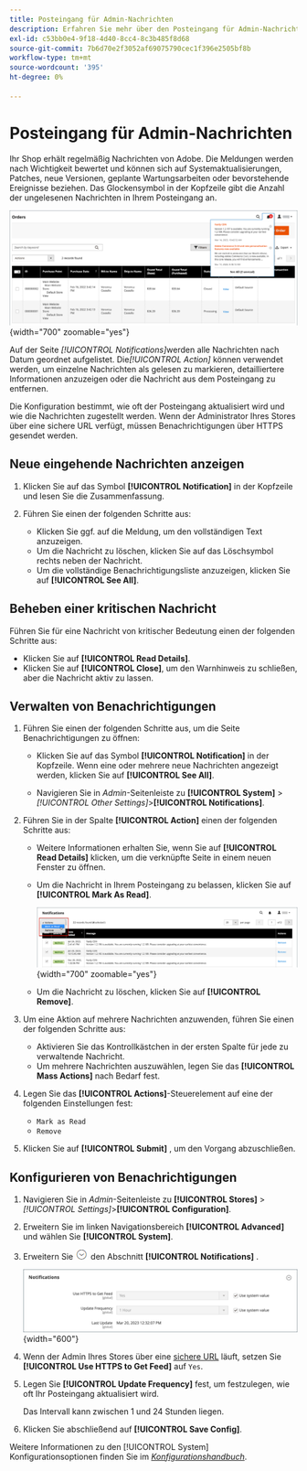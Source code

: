 ```yaml
---
title: Posteingang für Admin-Nachrichten
description: Erfahren Sie mehr über den Posteingang für Admin-Nachrichten, der wichtige und nützliche Nachrichten vom Adobe und vom  [!DNL Commerce]  bereitstellt.
exl-id: c53bb0e4-9f18-4d40-8cc4-8c3b485f8d68
source-git-commit: 7b6d70e2f3052af69075790cec1f396e2505bf8b
workflow-type: tm+mt
source-wordcount: '395'
ht-degree: 0%

---
```


# Posteingang für Admin-Nachrichten

Ihr Shop erhält regelmäßig Nachrichten von Adobe. Die Meldungen werden nach Wichtigkeit bewertet und können sich auf Systemaktualisierungen, Patches, neue Versionen, geplante Wartungsarbeiten oder bevorstehende Ereignisse beziehen. Das Glockensymbol in der Kopfzeile gibt die Anzahl der ungelesenen Nachrichten in Ihrem Posteingang an.

![Admin - eingehende Nachrichten](./assets/admin-inbox-summary.png){width="700" zoomable="yes"}

Auf der Seite _[!UICONTROL Notifications]_&#x200B;werden alle Nachrichten nach Datum geordnet aufgelistet. Die&#x200B;_[!UICONTROL Action]_ können verwendet werden, um einzelne Nachrichten als gelesen zu markieren, detailliertere Informationen anzuzeigen oder die Nachricht aus dem Posteingang zu entfernen.

Die Konfiguration bestimmt, wie oft der Posteingang aktualisiert wird und wie die Nachrichten zugestellt werden. Wenn der Administrator Ihres Stores über eine sichere URL verfügt, müssen Benachrichtigungen über HTTPS gesendet werden.

## Neue eingehende Nachrichten anzeigen

1. Klicken Sie auf das Symbol **[!UICONTROL Notification]** in der Kopfzeile und lesen Sie die Zusammenfassung.

1. Führen Sie einen der folgenden Schritte aus:

   - Klicken Sie ggf. auf die Meldung, um den vollständigen Text anzuzeigen.
   - Um die Nachricht zu löschen, klicken Sie auf das Löschsymbol rechts neben der Nachricht.
   - Um die vollständige Benachrichtigungsliste anzuzeigen, klicken Sie auf **[!UICONTROL See All]**.

## Beheben einer kritischen Nachricht

Führen Sie für eine Nachricht von kritischer Bedeutung einen der folgenden Schritte aus:

- Klicken Sie auf **[!UICONTROL Read Details]**.
- Klicken Sie auf **[!UICONTROL Close]**, um den Warnhinweis zu schließen, aber die Nachricht aktiv zu lassen.

## Verwalten von Benachrichtigungen

1. Führen Sie einen der folgenden Schritte aus, um die Seite Benachrichtigungen zu öffnen:

   - Klicken Sie auf das Symbol **[!UICONTROL Notification]** in der Kopfzeile. Wenn eine oder mehrere neue Nachrichten angezeigt werden, klicken Sie auf **[!UICONTROL See All]**.

   - Navigieren Sie in _Admin_-Seitenleiste zu **[!UICONTROL System]** > _[!UICONTROL Other Settings]_>**[!UICONTROL Notifications]**.

1. Führen Sie in der Spalte **[!UICONTROL Action]** einen der folgenden Schritte aus:

   - Weitere Informationen erhalten Sie, wenn Sie auf **[!UICONTROL Read Details]** klicken, um die verknüpfte Seite in einem neuen Fenster zu öffnen.

   - Um die Nachricht in Ihrem Posteingang zu belassen, klicken Sie auf **[!UICONTROL Mark As Read]**.

     ![Admin - Markiert ausgewählte Benachrichtigungen als gelesen](./assets/admin-notifications-mark-as-read.png){width="700" zoomable="yes"}

   - Um die Nachricht zu löschen, klicken Sie auf **[!UICONTROL Remove]**.

1. Um eine Aktion auf mehrere Nachrichten anzuwenden, führen Sie einen der folgenden Schritte aus:

   - Aktivieren Sie das Kontrollkästchen in der ersten Spalte für jede zu verwaltende Nachricht.
   - Um mehrere Nachrichten auszuwählen, legen Sie das **[!UICONTROL Mass Actions]** nach Bedarf fest.

1. Legen Sie das **[!UICONTROL Actions]**-Steuerelement auf eine der folgenden Einstellungen fest:

   - `Mark as Read`
   - `Remove`

1. Klicken Sie auf **[!UICONTROL Submit]** , um den Vorgang abzuschließen.

## Konfigurieren von Benachrichtigungen

1. Navigieren Sie in _Admin_-Seitenleiste zu **[!UICONTROL Stores]** > _[!UICONTROL Settings]_>**[!UICONTROL Configuration]**.

1. Erweitern Sie im linken Navigationsbereich **[!UICONTROL Advanced]** und wählen Sie **[!UICONTROL System]**.

1. Erweitern Sie ![Erweiterungsauswahl](../assets/icon-display-expand.png) den Abschnitt **[!UICONTROL Notifications]** .

   ![Benachrichtigungskonfiguration](./assets/system-notifications.png){width="600"}

1. Wenn der Admin Ihres Stores über eine [sichere URL](../stores-purchase/store-urls.md) läuft, setzen Sie **[!UICONTROL Use HTTPS to Get Feed]** auf `Yes`.

1. Legen Sie **[!UICONTROL Update Frequency]** fest, um festzulegen, wie oft Ihr Posteingang aktualisiert wird.

   Das Intervall kann zwischen 1 und 24 Stunden liegen.

1. Klicken Sie abschließend auf **[!UICONTROL Save Config]**.

Weitere Informationen zu den [!UICONTROL System] Konfigurationsoptionen finden Sie im [_Konfigurationshandbuch_](../configuration-reference/advanced/system.md).
